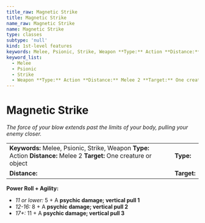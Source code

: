 ```yaml
---
title_raw: Magnetic Strike
title: Magnetic Strike
name_raw: Magnetic Strike
name: Magnetic Strike
type: classes
subtype: 'null'
kind: 1st-level features
keywords: Melee, Psionic, Strike, Weapon **Type:** Action **Distance:** Melee 2 **Target:** One creature or object
keyword_list:
  - Melee
  - Psionic
  - Strike
  - Weapon **Type:** Action **Distance:** Melee 2 **Target:** One creature or object
---
```


# Magnetic Strike

*The force of your blow extends past the limits of your body, pulling your enemy closer.*

|                                                                                                                        |             |
| :--------------------------------------------------------------------------------------------------------------------- | :---------- |
| **Keywords:** Melee, Psionic, Strike, Weapon **Type:** Action **Distance:** Melee 2 **Target:** One creature or object | **Type:**   |
| **Distance:**                                                                                                          | **Target:** |

**Power Roll + Agility:**

- *11 or lower:* 5 + A **psychic damage; vertical pull 1**
- *12-16:* 8 + A **psychic damage; vertical pull 2**
- *17+:* 11 + A **psychic damage; vertical pull 3**
